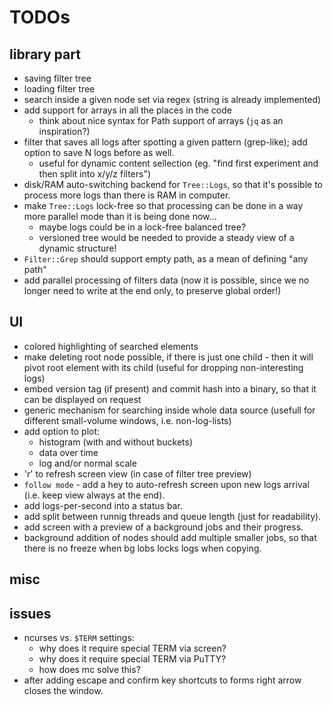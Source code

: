 # TODOs

## library part

* saving filter tree
* loading filter tree
* search inside a given node set via regex (string is already implemented)
* add support for arrays in all the places in the code
  - think about nice syntax for Path support of arrays (`jq` as an inspiration?)
* filter that saves all logs after spotting a given pattern (grep-like); add option to save N logs before as well.
  - useful for dynamic content sellection (eg. "find first experiment and then split into x/y/z filters")
* disk/RAM auto-switching backend for `Tree::Logs`, so that it's possible to process more logs than there is RAM in computer.
* make `Tree::Logs` lock-free so that processing can be done in a way more parallel mode than it is being done now...
  - maybe logs could be in a lock-free balanced tree?
  - versioned tree would be needed to provide a steady view of a dynamic structure!
* `Filter::Grep` should support empty path, as a mean of defining "any path"
* add parallel processing of filters data (now it is possible, since we no longer need to write at the end only, to preserve global order!)


## UI

* colored highlighting of searched elements
* make deleting root node possible, if there is just one child - then it will pivot root element with its child (useful for dropping non-interesting logs)
* embed version tag (if present) and commit hash into a binary, so that it can be displayed on request
* generic mechanism for searching inside whole data source (usefull for different small-volume windows, i.e. non-log-lists)
* add option to plot:
  - histogram (with and without buckets)
  - data over time
  - log and/or normal scale
* 'r' to refresh screen view (in case of filter tree preview)
* `follow mode` - add a hey to auto-refresh screen upon new logs arrival (i.e. keep view always at the end).
* add logs-per-second into a status bar.
* add split between runnig threads and queue length (just for readability).
* add screen with a preview of a background jobs and their progress.
* background addition of nodes should add multiple smaller jobs, so that there is no freeze when bg lobs locks logs when copying.


## misc

## issues
* ncurses vs. `$TERM` settings:
  - why does it require special TERM via screen?
  - why does it require special TERM via PuTTY?
  - how does mc solve this?
* after adding escape and confirm key shortcuts to forms right arrow closes the window.

